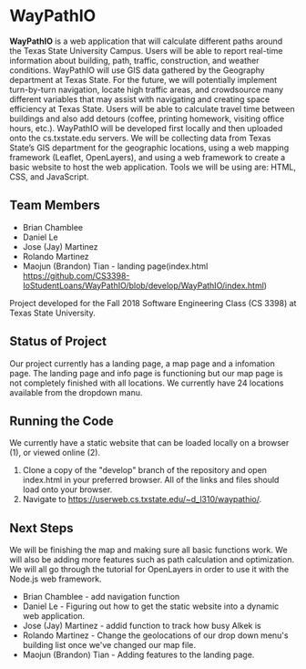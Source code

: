 # WayPathIO
**WayPathIO** is a web application that will calculate different paths around the Texas State University Campus. Users will be able to report real-time information about building, path, traffic, construction, and weather conditions. WayPathIO will use GIS data gathered by the Geography department at Texas State. For the future, we will potentially implement turn-by-turn navigation, locate high traffic areas, and crowdsource many different variables that may assist with navigating and creating space efficiency at Texas State. Users will be able to calculate travel time between buildings and also add detours (coffee, printing homework, visiting office hours, etc.). WayPathIO will be developed first locally and then uploaded onto the cs.txstate.edu servers. We will be collecting data from Texas State’s GIS department for the geographic locations, using a web mapping framework (Leaflet, OpenLayers), and using a web framework to create a basic website to host the web application. Tools we will be using are: HTML, CSS, and JavaScript.

## **Team Members**
   * Brian Chamblee
   * Daniel Le
   * Jose (Jay) Martinez
   * Rolando Martinez
   * Maojun (Brandon) Tian - landing page(index.html https://github.com/CS3398-IoStudentLoans/WayPathIO/blob/develop/WayPathIO/index.html)
   
Project developed for the Fall 2018 Software Engineering Class (CS 3398) at Texas State University.

## **Status of Project**
Our project currently has a landing page, a map page and a infomation page. The landing page and info page is functioning but our map page is not completely finished with all locations. We currently have 24 locations available from the dropdown manu.

## **Running the Code**
We currently have a static website that can be loaded locally on a browser (1), or viewed online (2). 
  1. Clone a copy of the "develop" branch of the repository and open index.html in your preferred browser. All of the links and files should load onto your browser.
  2. Navigate to https://userweb.cs.txstate.edu/~d_l310/waypathio/.

## **Next Steps**
We will be finishing the map and making sure all basic functions work. We will also be adding more features such as path calculation and optimization. We will all go through the tutorial for OpenLayers in order to use it with the Node.js web framework.
   * Brian Chamblee - add navigation function 
   * Daniel Le - Figuring out how to get the static website into a dynamic web application.
   * Jose (Jay) Martinez - addid function to track how busy Alkek is
   * Rolando Martinez - Change the geolocations of our drop down menu's building list once we've changed our map file.
   * Maojun (Brandon) Tian - Adding features to the landing page.
